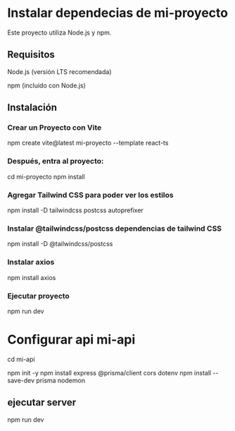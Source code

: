 # Instalar dependecias de mi-proyecto 

Este proyecto utiliza Node.js y npm.

## Requisitos

Node.js (versión LTS recomendada)

npm (incluido con Node.js)

## Instalación


### Crear un Proyecto con Vite

npm create vite@latest mi-proyecto --template react-ts

### Después, entra al proyecto:
cd mi-proyecto
npm install


### Agregar Tailwind CSS  para poder ver los estilos

npm install -D tailwindcss postcss autoprefixer


### Instalar @tailwindcss/postcss dependencias de tailwind CSS

npm install -D @tailwindcss/postcss

### Instalar axios
npm install axios

### Ejecutar proyecto
npm run dev



# Configurar api mi-api
cd mi-api

npm init -y
npm install express @prisma/client cors dotenv
npm install --save-dev prisma nodemon

## ejecutar server
npm run dev

